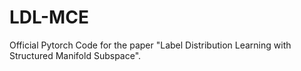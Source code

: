 # LDL-MCE
Official Pytorch Code for the paper "Label Distribution Learning with Structured Manifold Subspace".
